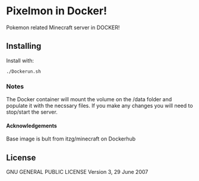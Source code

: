 # Pixelmon in Docker!
Pokemon related Minecraft server in DOCKER!

## Installing
Install  with:

```
./Dockerun.sh
```

### Notes

The Docker container will mount the volume on the /data folder and populate it 
with the necssary files. If you make any changes you will need to stop/start the server. 

#### Acknowledgements

Base image is bult from itzg/minecraft on Dockerhub

## License
GNU GENERAL PUBLIC LICENSE
                       Version 3, 29 June 2007


